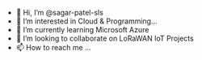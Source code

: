 - 👋 Hi, I’m @sagar-patel-sls
- 👀 I’m interested in Cloud & Programming...
- 🌱 I’m currently learning Microsoft Azure
- 💞️ I’m looking to collaborate on LoRaWAN IoT Projects
- 📫 How to reach me ...

<!---
sagar-patel-sls/sagar-patel-sls is a ✨ special ✨ repository because its `README.md` (this file) appears on your GitHub profile.
You can click the Preview link to take a look at your changes.
--->
